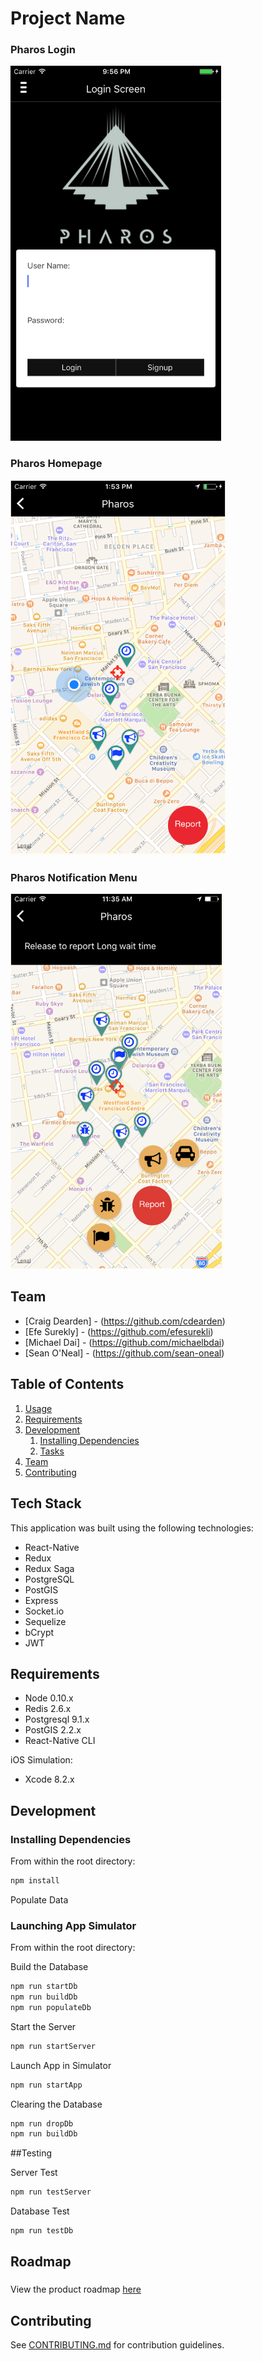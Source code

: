 # Project Name

### Pharos Login
<img src="readme/readme.png" alt="Pharos mockup login" height=600 />

### Pharos Homepage
<img src="readme/readme1.png" alt="Pharos mockup 1" height=600 />

### Pharos Notification Menu
<img src="readme/readme2.png" alt="Pharos mockup 2" height=600 />

## Team

  - [Craig Dearden] - (https://github.com/cdearden)
  - [Efe Surekly]   - (https://github.com/efesurekli)
  - [Michael Dai]   - (https://github.com/michaelbdai)
  - [Sean O'Neal]   - (https://github.com/sean-oneal)

## Table of Contents

1. [Usage](#Usage)
1. [Requirements](#requirements)
1. [Development](#development)
    1. [Installing Dependencies](#installing-dependencies)
    1. [Tasks](#tasks)
1. [Team](#team)
1. [Contributing](#contributing)


## Tech Stack
This application was built using the following technologies:
- React-Native
- Redux
- Redux Saga
- PostgreSQL
- PostGIS
- Express
- Socket.io
- Sequelize
- bCrypt
- JWT

## Requirements

- Node 0.10.x
- Redis 2.6.x
- Postgresql 9.1.x
- PostGIS 2.2.x
- React-Native CLI

iOS Simulation:
- Xcode 8.2.x

## Development

### Installing Dependencies

From within the root directory:

```sh
npm install
```

Populate Data

### Launching App Simulator

From within the root directory:

Build the Database
```sh
npm run startDb
npm run buildDb
npm run populateDb
```

Start the Server
```sh
npm run startServer
```

Launch App in Simulator
```sh
npm run startApp
```

Clearing the Database

```sh
npm run dropDb
npm run buildDb
```

##Testing

Server Test
```sh
npm run testServer
```

Database Test
```sh
npm run testDb
```

## Roadmap

###

View the product roadmap [here](https://github.com/LuminousLeeks/Pharos/issues)


## Contributing

See [CONTRIBUTING.md](CONTRIBUTING.md) for contribution guidelines.
